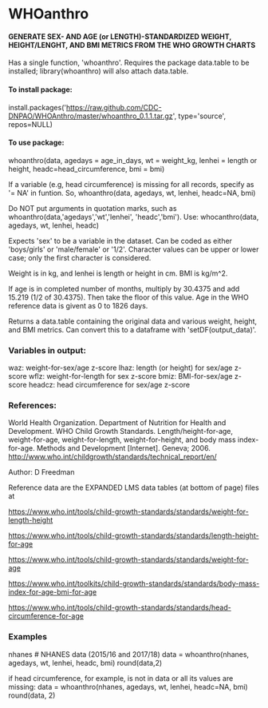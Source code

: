 # WHOanthro

#### GENERATE SEX- AND AGE (or LENGTH)-STANDARDIZED WEIGHT, HEIGHT/LENGHT, AND BMI METRICS FROM THE WHO GROWTH CHARTS

Has a single function, 'whoanthro'.  Requires the package data.table to be installed; library(whoanthro) will also attach data.table.

#### To install package:

install.packages('https://raw.github.com/CDC-DNPAO/WHOAnthro/master/whoanthro_0.1.1.tar.gz', type='source', repos=NULL)

#### To use package:

whoanthro(data, agedays = age_in_days, wt = weight_kg, lenhei = length or height, headc=head_circumference, bmi = bmi)

If a variable (e.g, head circumference) is missing for all records, specify as '= NA' in funtion.
So, whoanthro(data, agedays, wt, lenhei, headc=NA, bmi)

Do NOT put arguments in quotation marks, such as whoanthro(data,'agedays','wt','lenhei', 'headc','bmi').  Use: whocanthro(data, agedays, wt, lenhei, headc)

Expects 'sex' to be a variable in the dataset. Can be coded as either 'boys/girls' or 
'male/female' or '1/2'.  Character values can be upper or lower case; only the first character is considered.

Weight is in kg, and lenhei is length or height in cm.  BMI is kg/m^2.  

If age is in completed number of months, multiply by 30.4375 and add 15.219 (1/2 of 30.4375).  Then take the floor of this value. Age in the WHO reference data is givent as 0 to 1826 days.

Returns a data.table containing the original data and various weight, height, and BMI metrics.  Can convert this to a dataframe with 'setDF(output_data)'.

### Variables in output:

waz: weight-for-sex/age z-score
lhaz: length (or height) for sex/age z-score
wflz: weight-for-length for sex z-score
bmiz: BMI-for-sex/age z-score
headcz: head circumference for sex/age z-score

### References:
World Health Organization. Department of Nutrition for Health and Development. WHO Child Growth Standards. Length/height-for-age, weight-for-age, weight-for-length, weight-for-height, and body mass index-for-age. Methods and Development [Internet]. Geneva; 2006.  
http://www.who.int/childgrowth/standards/technical_report/en/

Author: D Freedman

Reference data are the EXPANDED LMS data tables (at bottom of page) files at

https://www.who.int/tools/child-growth-standards/standards/weight-for-length-height

https://www.who.int/tools/child-growth-standards/standards/length-height-for-age

https://www.who.int/tools/child-growth-standards/standards/weight-for-age

https://www.who.int/toolkits/child-growth-standards/standards/body-mass-index-for-age-bmi-for-age

https://www.who.int/tools/child-growth-standards/standards/head-circumference-for-age


### Examples

nhanes   # NHANES data (2015/16 and 2017/18)
data = whoanthro(nhanes, agedays, wt, lenhei, headc, bmi)
round(data,2)

if head circumference, for example, is not in data or all its values are missing: 
data = whoanthro(nhanes, agedays, wt, lenhei, headc=NA, bmi)
round(data, 2)
